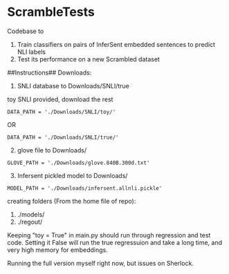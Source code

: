 # ScrambleTests
Codebase to 
1. Train classifiers on pairs of InferSent embedded sentences to predict NLI labels
2. Test its performance on a new Scrambled dataset

##Instructions##
Downloads:
1. SNLI database to Downloads/SNLI/true

toy SNLI provided, download the rest

`DATA_PATH = './Downloads/SNLI/toy/'`

OR

`DATA_PATH = './Downloads/SNLI/true/'`

2. glove file to Downloads/

`GLOVE_PATH = './Downloads/glove.840B.300d.txt'`

3. Infersent pickled model to Downloads/

`MODEL_PATH = './Downloads/infersent.allnli.pickle'`

creating folders (From the home file of repo):
1. ./models/
2. ./regout/



Keeping "toy = True" in main.py should run through regression and test code.
Setting it False will run the true regressuion and take a long time, and very high memory for embeddings.

Running the full version myself right now, but issues on Sherlock.

